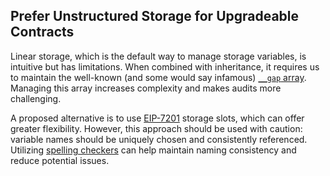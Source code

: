 ## Prefer Unstructured Storage for Upgradeable Contracts

Linear storage, which is the default way to manage storage variables, is intuitive but has limitations. When combined with inheritance, it requires us to maintain the well-known (and some would say infamous) [`__gap` array](https://docs.openzeppelin.com/upgrades-plugins/1.x/writing-upgradeable#storage-gaps). Managing this array increases complexity and makes audits more challenging. 

A proposed alternative is to use [EIP-7201](https://eips.ethereum.org/EIPS/eip-7201) storage slots, which can offer greater flexibility. However, this approach should be used with caution: variable names should be uniquely chosen and consistently referenced. Utilizing [spelling checkers](./use-spelling-checkers.md) can help maintain naming consistency and reduce potential issues.